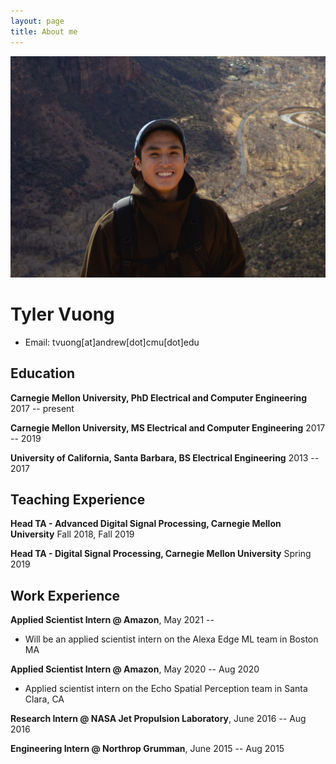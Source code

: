 ```yaml
---
layout: page
title: About me
---
```


![Me](/assets/img/utah_me.JPG)
<!-- The (first) h1 will be used as the <title> of the HTML page -->
# Tyler Vuong

<!-- The unordered list immediately after the h1 will be formatted on a single
line. It is intended to be used for contact details -->
- Email: tvuong[at]andrew[dot]cmu[dot]edu

## Education

  **Carnegie Mellon University, PhD Electrical and Computer Engineering**\
 <span>2017 -- present</span>

  <span>**Carnegie Mellon University, MS Electrical and Computer Engineering**</span>
 <span>2017 -- 2019</span>

  <span>**University of California, Santa Barbara, BS Electrical Engineering**</span>
 <span>2013 -- 2017</span>

## Teaching Experience

<!-- You have to wrap the "left" and "right" half of these headings in spans by
hand -->
 <span>**Head TA - Advanced Digital Signal Processing, Carnegie Mellon University**</span> <span>Fall 2018, Fall 2019 </span>
 
 <span>**Head TA - Digital Signal Processing, Carnegie Mellon University**</span> <span>Spring 2019 </span>

## Work Experience

<!-- You have to wrap the "left" and "right" half of these headings in spans by
hand -->
<span>**Applied Scientist Intern @ Amazon**, </span> <span>May 2021 -- </span>

- Will be an applied scientist intern on the Alexa Edge ML team in Boston MA

 <span>**Applied Scientist Intern @ Amazon**, </span> <span>May 2020 -- Aug 2020</span>
- Applied scientist intern on the Echo Spatial Perception team in Santa Clara, CA

<span>**Research Intern @ NASA Jet Propulsion Laboratory**, </span> <span>June 2016 -- Aug 2016</span>

<span>**Engineering Intern @ Northrop Grumman**, </span> <span>June 2015 -- Aug 2015</span>

